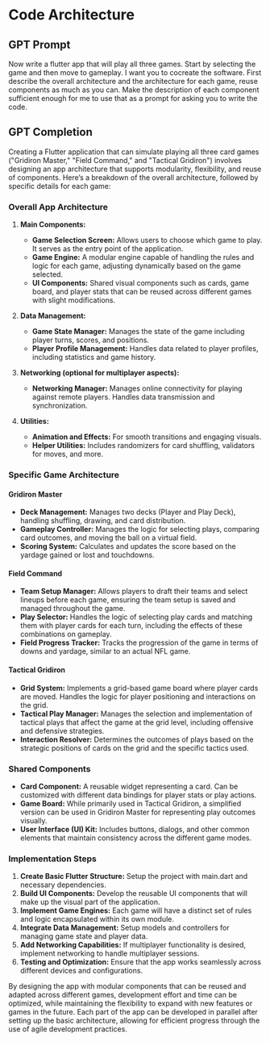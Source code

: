 # Code Architecture

## GPT Prompt

Now write a flutter app that will play all three games.  Start by selecting the game and then move to gameplay.  I want you to cocreate the software.  First describe the overall architecture and the architecture for each game, reuse components as much as you can.  Make the description of each component sufficient enough for me to use that as a prompt for asking you to write the code.

## GPT Completion

Creating a Flutter application that can simulate playing all three card games ("Gridiron Master," "Field Command," and "Tactical Gridiron") involves designing an app architecture that supports modularity, flexibility, and reuse of components. Here’s a breakdown of the overall architecture, followed by specific details for each game:

### Overall App Architecture

1. **Main Components:**
   - **Game Selection Screen:** Allows users to choose which game to play. It serves as the entry point of the application.
   - **Game Engine:** A modular engine capable of handling the rules and logic for each game, adjusting dynamically based on the game selected.
   - **UI Components:** Shared visual components such as cards, game board, and player stats that can be reused across different games with slight modifications.

2. **Data Management:**
   - **Game State Manager:** Manages the state of the game including player turns, scores, and positions.
   - **Player Profile Management:** Handles data related to player profiles, including statistics and game history.

3. **Networking (optional for multiplayer aspects):**
   - **Networking Manager:** Manages online connectivity for playing against remote players. Handles data transmission and synchronization.

4. **Utilities:**
   - **Animation and Effects:** For smooth transitions and engaging visuals.
   - **Helper Utilities:** Includes randomizers for card shuffling, validators for moves, and more.

### Specific Game Architecture

#### Gridiron Master

- **Deck Management:** Manages two decks (Player and Play Deck), handling shuffling, drawing, and card distribution.
- **Gameplay Controller:** Manages the logic for selecting plays, comparing card outcomes, and moving the ball on a virtual field.
- **Scoring System:** Calculates and updates the score based on the yardage gained or lost and touchdowns.

#### Field Command

- **Team Setup Manager:** Allows players to draft their teams and select lineups before each game, ensuring the team setup is saved and managed throughout the game.
- **Play Selector:** Handles the logic of selecting play cards and matching them with player cards for each turn, including the effects of these combinations on gameplay.
- **Field Progress Tracker:** Tracks the progression of the game in terms of downs and yardage, similar to an actual NFL game.

#### Tactical Gridiron

- **Grid System:** Implements a grid-based game board where player cards are moved. Handles the logic for player positioning and interactions on the grid.
- **Tactical Play Manager:** Manages the selection and implementation of tactical plays that affect the game at the grid level, including offensive and defensive strategies.
- **Interaction Resolver:** Determines the outcomes of plays based on the strategic positions of cards on the grid and the specific tactics used.

### Shared Components

- **Card Component:** A reusable widget representing a card. Can be customized with different data bindings for player stats or play actions.
- **Game Board:** While primarily used in Tactical Gridiron, a simplified version can be used in Gridiron Master for representing play outcomes visually.
- **User Interface (UI) Kit:** Includes buttons, dialogs, and other common elements that maintain consistency across the different game modes.

### Implementation Steps

1. **Create Basic Flutter Structure:** Setup the project with main.dart and necessary dependencies.
2. **Build UI Components:** Develop the reusable UI components that will make up the visual part of the application.
3. **Implement Game Engines:** Each game will have a distinct set of rules and logic encapsulated within its own module.
4. **Integrate Data Management:** Setup models and controllers for managing game state and player data.
5. **Add Networking Capabilities:** If multiplayer functionality is desired, implement networking to handle multiplayer sessions.
6. **Testing and Optimization:** Ensure that the app works seamlessly across different devices and configurations.

By designing the app with modular components that can be reused and adapted across different games, development effort and time can be optimized, while maintaining the flexibility to expand with new features or games in the future. Each part of the app can be developed in parallel after setting up the basic architecture, allowing for efficient progress through the use of agile development practices.